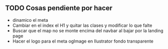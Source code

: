 ## TODO Cosas pendiente por hacer

- dinamico el meta
- Cambiar en el index el H1 y quitar las clases y modificar lo que falte
- Buscar que el map no se monte encima del navbar al bajar por la landing page
- Hacer el logo para el meta ogImage en Ilustrator fondo transparente